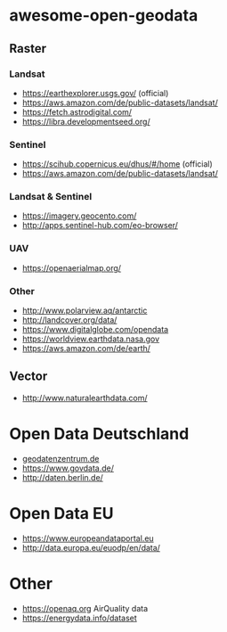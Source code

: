 # awesome-open-geodata

## Raster
### Landsat 
* https://earthexplorer.usgs.gov/ (official)
* https://aws.amazon.com/de/public-datasets/landsat/
* https://fetch.astrodigital.com/
* https://libra.developmentseed.org/

### Sentinel
* https://scihub.copernicus.eu/dhus/#/home (official)
* https://aws.amazon.com/de/public-datasets/landsat/

### Landsat & Sentinel
* https://imagery.geocento.com/
* http://apps.sentinel-hub.com/eo-browser/


### UAV
* https://openaerialmap.org/

### Other
* http://www.polarview.aq/antarctic
* http://landcover.org/data/
* https://www.digitalglobe.com/opendata
* https://worldview.earthdata.nasa.gov
* https://aws.amazon.com/de/earth/

## Vector
* http://www.naturalearthdata.com/

# Open Data Deutschland
* [geodatenzentrum.de](http://www.geodatenzentrum.de/geodaten/gdz_rahmen.gdz_div?gdz_spr=deu&gdz_akt_zeile=5&gdz_anz_zeile=0&gdz_user_id=0)
* https://www.govdata.de/
* http://daten.berlin.de/

# Open Data EU
* https://www.europeandataportal.eu
* http://data.europa.eu/euodp/en/data/

# Other
* https://openaq.org AirQuality data
* https://energydata.info/dataset
